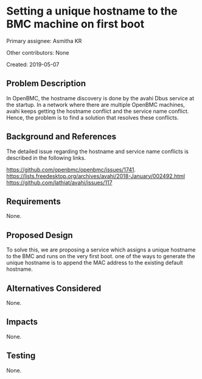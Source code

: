 # Setting a unique hostname to the BMC machine on first boot

Primary assignee:
  Asmitha KR

Other contributors:
  None

Created:
  2019-05-07

## Problem Description
In OpenBMC, the hostname discovery is done by the avahi Dbus service at the
startup. In a network where there are multiple OpenBMC machines, avahi keeps
getting the hostname conflict and the service name conflict. Hence, the
problem is to find a solution that resolves these conflicts.

## Background and References
The detailed issue regarding the hostname and service name conflicts is
described in the following links.

https://github.com/openbmc/openbmc/issues/1741.
https://lists.freedesktop.org/archives/avahi/2018-January/002492.html
https://github.com/lathiat/avahi/issues/117

## Requirements
None.

## Proposed Design
To solve this, we are proposing a service which assigns a unique hostname to
the BMC and runs on the very first boot. one of the ways to generate the unique
hostname is to append the MAC address to the existing default hostname.

## Alternatives Considered
None.

## Impacts
None.

## Testing
None.
